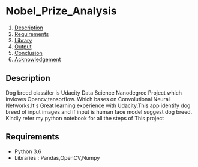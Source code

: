# Nobel_Prize_Analysis
1. [Description](#description)
2. [Requirements](#requirements)
3. [Library](#library)
4. [Output](#output)
5. [Conclusion](#conclusion)
6. [Acknowledgement](#acknowledgement)

<a name="description"></a>
## Description
Dog breed classifer is Udacity Data Science Nanodegree Project which invloves Opencv,tensorflow. Which bases on Convolutional Neural Networks.It's Great learning experience with Udacity.This app identify dog breed of input images and if input is human face model suggest dog breed.
Kindly refer my python notebook for all the steps of This project

<a name="requirements"></a>
## Requirements
* Python 3.6
* Libraries : Pandas,OpenCV,Numpy
